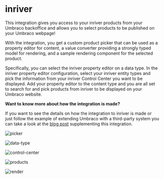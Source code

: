 # inriver

This integration gives you access to your inriver products from your Umbraco backoffice and allows you to select products to be published on your Umbraco webpage!

With the integration, you get a  custom product picker that can be used as a property editor for content, a value converter providing a strongly typed model for rendering, and a sample rendering component for the selected product.

Specifically, you can select the inriver property editor on a data type. In the inriver property editor configuration, select your inriver entity types and pick the information from your inriver Control Center you want to be displayed. Add your property editor to the content type and you are all set to search for and pick products from inriver to be displayed on your Umbraco website.

**Want to know more about how the integration is made?**

If you want to see the details on how the integration to inriver is made or just follow the example of extending Umbraco with a third-party system you can take a look at the [blog post](https://umbraco.com/blog/integrating-umbraco-cms-with-inriver/) supplementing this integration.

![picker](https://github.com/umbraco/Umbraco.Cms.Integrations/blob/main/src/Umbraco.Cms.Integrations.PIM.Inriver/docs/images/picker.png)

![data-type](https://github.com/umbraco/Umbraco.Cms.Integrations/blob/main/src/Umbraco.Cms.Integrations.PIM.Inriver/docs/images/data-type.png)

![control-center](https://github.com/umbraco/Umbraco.Cms.Integrations/blob/main/src/Umbraco.Cms.Integrations.PIM.Inriver/docs/images/control-center.png)

![products](https://github.com/umbraco/Umbraco.Cms.Integrations/blob/main/src/Umbraco.Cms.Integrations.PIM.Inriver/docs/images/products.png)

![render](https://github.com/umbraco/Umbraco.Cms.Integrations/blob/main/src/Umbraco.Cms.Integrations.PIM.Inriver/docs/images/render.png)